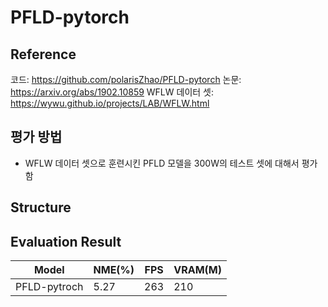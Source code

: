 # PFLD-pytorch
## Reference
코드: https://github.com/polarisZhao/PFLD-pytorch
논문: https://arxiv.org/abs/1902.10859
WFLW 데이터 셋: https://wywu.github.io/projects/LAB/WFLW.html

## 평가 방법
- WFLW 데이터 셋으로 훈련시킨 PFLD 모델을 300W의 테스트 셋에 대해서 평가함


## Structure


## Evaluation Result

| Model         | NME(%) | FPS  | VRAM(M) |
|---------------|--------|------|---------|
| PFLD-pytroch  | 5.27   |  263 | 210     |
